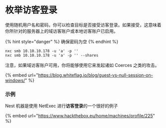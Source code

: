 # 枚举访客登录

使用随机用户名和密码，你可以检查目标是否接受访客登录。如果接受，这意味着你所针对的服务器上的域访客账户或本地访客账户已启用。

{% hint style="danger" %}
确保密码为空
{% endhint %}

```
nxc smb 10.10.10.178 -u 'a' -p '' 
nxc smb 10.10.10.178 -u 'a' -p '' --shares
```

注意，如果域访客账户可用，你将能够使用它来发起诸如 Coerces 之类的攻击。

{% embed url="https://blog.whiteflag.io/blog/guest-vs-null-session-on-windows/" %}

### 示例

Nest 机器是使用 NetExec 进行**访客登录**的一个很好的例子

{% embed url="https://www.hackthebox.eu/home/machines/profile/225" %}
